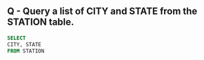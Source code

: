 ## Q - Query a list of CITY and STATE from the STATION table.

```sql
SELECT 
CITY, STATE 
FROM STATION 
